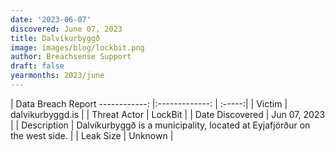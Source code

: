 ```yaml
---
date: '2023-06-07'
discovered: June 07, 2023
title: Dalvíkurbyggð
image: images/blog/lockbit.png
author: Breachsense Support
draft: false
yearmonths: 2023/june
---
```



| Data Breach Report
------------:     |:-------------:    | :-----:|
| Victim      | dalvikurbyggd.is      | 
| Threat Actor      | LockBit      | 
| Date Discovered      | Jun 07, 2023      | 
| Description      | Dalvíkurbyggð is a municipality, located at Eyjafjörður on the west side.      | 
| Leak Size      | Unknown      | 

